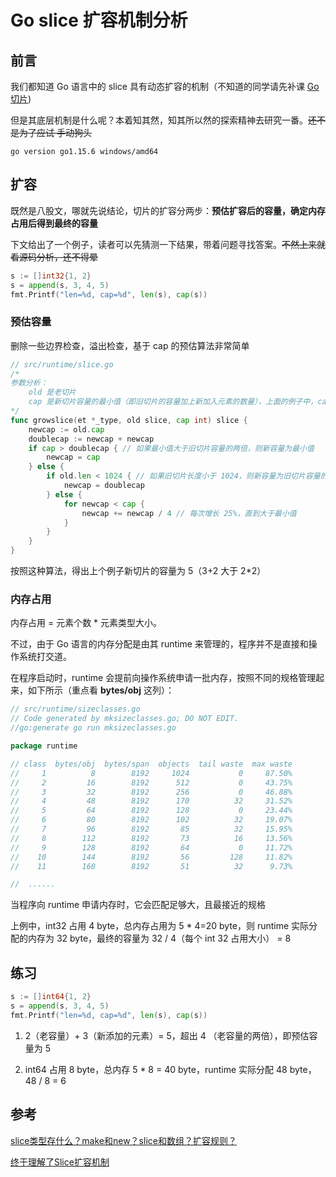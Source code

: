 # Go slice 扩容机制分析

## 前言

我们都知道 Go 语言中的 slice 具有动态扩容的机制（不知道的同学请先补课 [Go 切片](https://www.cnblogs.com/yahuian/p/11521501.html#_caption_1))

但是其底层机制是什么呢？本着知其然，知其所以然的探索精神去研究一番。~~还不是为了应试 手动狗头~~

```shell
go version go1.15.6 windows/amd64
```

## 扩容

既然是八股文，哪就先说结论，切片的扩容分两步：**预估扩容后的容量，确定内存占用后得到最终的容量**

下文给出了一个例子，读者可以先猜测一下结果，带着问题寻找答案。~~不然上来就看源码分析，还不得晕~~

```go
s := []int32{1, 2}
s = append(s, 3, 4, 5)
fmt.Printf("len=%d, cap=%d", len(s), cap(s))
```

### 预估容量

删除一些边界检查，溢出检查，基于 cap 的预估算法非常简单

```go
// src/runtime/slice.go
/* 
参数分析：
	old 是老切片
	cap 是新切片容量的最小值（即旧切片的容量加上新加入元素的数量），上面的例子中，cap 值为 5（2+3=5）
*/
func growslice(et *_type, old slice, cap int) slice {
	newcap := old.cap
	doublecap := newcap + newcap
	if cap > doublecap { // 如果最小值大于旧切片容量的两倍，则新容量为最小值
		newcap = cap
	} else {
		if old.len < 1024 { // 如果旧切片长度小于 1024，则新容量为旧切片容量的 2 倍
			newcap = doublecap
		} else {
			for newcap < cap {
				newcap += newcap / 4 // 每次增长 25%，直到大于最小值
			}
		}
	}
}
```

按照这种算法，得出上个例子新切片的容量为 5（3+2 大于 2*2）

### 内存占用

内存占用 = 元素个数 * 元素类型大小。

不过，由于 Go 语言的内存分配是由其 runtime 来管理的，程序并不是直接和操作系统打交道。

在程序启动时，runtime 会提前向操作系统申请一批内存，按照不同的规格管理起来，如下所示（重点看 **bytes/obj** 这列）：

```go
// src/runtime/sizeclasses.go
// Code generated by mksizeclasses.go; DO NOT EDIT.
//go:generate go run mksizeclasses.go

package runtime

// class  bytes/obj  bytes/span  objects  tail waste  max waste
//     1          8        8192     1024           0     87.50%
//     2         16        8192      512           0     43.75%
//     3         32        8192      256           0     46.88%
//     4         48        8192      170          32     31.52%
//     5         64        8192      128           0     23.44%
//     6         80        8192      102          32     19.07%
//     7         96        8192       85          32     15.95%
//     8        112        8192       73          16     13.56%
//     9        128        8192       64           0     11.72%
//    10        144        8192       56         128     11.82%
//    11        160        8192       51          32      9.73%

//  ......
```

当程序向 runtime 申请内存时，它会匹配足够大，且最接近的规格

上例中，int32 占用 4 byte，总内存占用为 5 * 4=20 byte，则 runtime 实际分配的内存为 32 byte，最终的容量为 32 / 4（每个 int 32 占用大小） = 8

## 练习

```go
s := []int64{1, 2}
s = append(s, 3, 4, 5)
fmt.Printf("len=%d, cap=%d", len(s), cap(s))
```

1. 2（老容量）+ 3（新添加的元素）=  5，超出 4 （老容量的两倍），即预估容量为 5

2. int64 占用 8 byte，总内存 5 * 8 = 40 byte，runtime 实际分配 48 byte，48 / 8 = 6

## 参考

[slice类型存什么？make和new？slice和数组？扩容规则？](https://www.bilibili.com/video/BV1CV411d7W8)

[终于理解了Slice扩容机制](https://yqqy.top/golang-slice-expand-capacity/)

